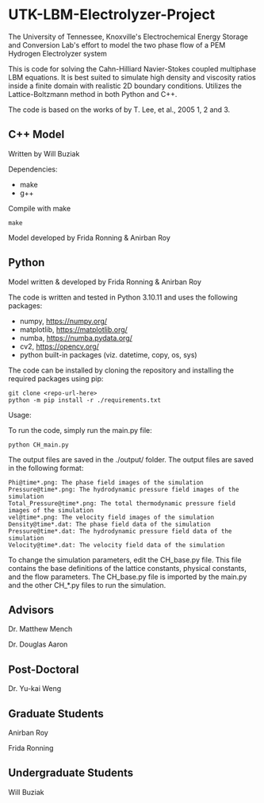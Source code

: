 # UTK-LBM-Electrolyzer-Project

The University of Tennessee, Knoxville's Electrochemical Energy Storage and Conversion Lab's effort to model the two phase flow of a PEM Hydrogen Electrolyzer system

This is code for solving the Cahn-Hilliard Navier-Stokes coupled multiphase LBM equations. It is best suited to simulate high density and viscosity ratios inside a finite domain with realistic 2D boundary conditions. Utilizes the Lattice-Boltzmann method in both Python and C++.

The code is based on the works of by T. Lee, et al., 2005 1, 2 and 3.

## C++ Model
Written by Will Buziak

Dependencies:
 - make
 - g++

Compile with make

```
make
```

Model developed by Frida Ronning & Anirban Roy 

## Python

Model written & developed by Frida Ronning & Anirban Roy 

The code is written and tested in Python 3.10.11 and uses the following packages:

   - numpy, https://numpy.org/
   - matplotlib, https://matplotlib.org/
   - numba, https://numba.pydata.org/
   - cv2, https://opencv.org/
   - python built-in packages (viz. datetime, copy, os, sys)

The code can be installed by cloning the repository and installing the required packages using pip:
```
git clone <repo-url-here>
python -m pip install -r ./requirements.txt
```

Usage:

To run the code, simply run the main.py file:
```
python CH_main.py
```
The output files are saved in the ./output/ folder. The output files are saved in the following format:

    Phi@time*.png: The phase field images of the simulation
    Pressure@time*.png: The hydrodynamic pressure field images of the simulation
    Total_Pressure@time*.png: The total thermodynamic pressure field images of the simulation
    vel@time*.png: The velocity field images of the simulation
    Density@time*.dat: The phase field data of the simulation
    Pressure@time*.dat: The hydrodynamic pressure field data of the simulation
    Velocity@time*.dat: The velocity field data of the simulation

To change the simulation parameters, edit the CH_base.py file. This file contains the base definitions of the lattice constants, physical constants, and the flow parameters. The CH_base.py file is imported by the main.py and the other CH_*.py files to run the simulation.

## Advisors

Dr. Matthew Mench

Dr. Douglas Aaron

## Post-Doctoral

Dr. Yu-kai Weng

## Graduate Students

Anirban Roy

Frida Ronning 

## Undergraduate Students

Will Buziak
